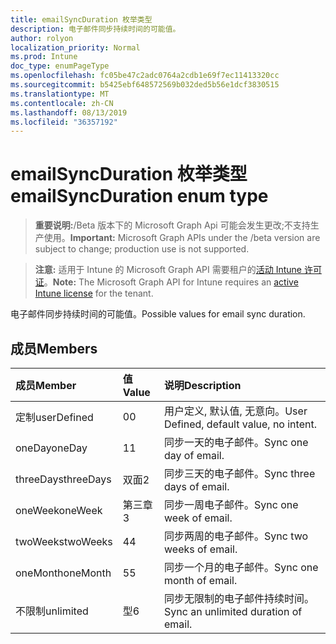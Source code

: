 ```yaml
---
title: emailSyncDuration 枚举类型
description: 电子邮件同步持续时间的可能值。
author: rolyon
localization_priority: Normal
ms.prod: Intune
doc_type: enumPageType
ms.openlocfilehash: fc05be47c2adc0764a2cdb1e69f7ec11413320cc
ms.sourcegitcommit: b5425ebf648572569b032ded5b56e1dcf3830515
ms.translationtype: MT
ms.contentlocale: zh-CN
ms.lasthandoff: 08/13/2019
ms.locfileid: "36357192"
---
```

# <a name="emailsyncduration-enum-type"></a><span data-ttu-id="2d1d2-103">emailSyncDuration 枚举类型</span><span class="sxs-lookup"><span data-stu-id="2d1d2-103">emailSyncDuration enum type</span></span>

> <span data-ttu-id="2d1d2-104">**重要说明:**/Beta 版本下的 Microsoft Graph Api 可能会发生更改;不支持生产使用。</span><span class="sxs-lookup"><span data-stu-id="2d1d2-104">**Important:** Microsoft Graph APIs under the /beta version are subject to change; production use is not supported.</span></span>

> <span data-ttu-id="2d1d2-105">**注意:** 适用于 Intune 的 Microsoft Graph API 需要租户的[活动 Intune 许可证](https://go.microsoft.com/fwlink/?linkid=839381)。</span><span class="sxs-lookup"><span data-stu-id="2d1d2-105">**Note:** The Microsoft Graph API for Intune requires an [active Intune license](https://go.microsoft.com/fwlink/?linkid=839381) for the tenant.</span></span>

<span data-ttu-id="2d1d2-106">电子邮件同步持续时间的可能值。</span><span class="sxs-lookup"><span data-stu-id="2d1d2-106">Possible values for email sync duration.</span></span>

## <a name="members"></a><span data-ttu-id="2d1d2-107">成员</span><span class="sxs-lookup"><span data-stu-id="2d1d2-107">Members</span></span>
|<span data-ttu-id="2d1d2-108">成员</span><span class="sxs-lookup"><span data-stu-id="2d1d2-108">Member</span></span>|<span data-ttu-id="2d1d2-109">值</span><span class="sxs-lookup"><span data-stu-id="2d1d2-109">Value</span></span>|<span data-ttu-id="2d1d2-110">说明</span><span class="sxs-lookup"><span data-stu-id="2d1d2-110">Description</span></span>|
|:---|:---|:---|
|<span data-ttu-id="2d1d2-111">定制</span><span class="sxs-lookup"><span data-stu-id="2d1d2-111">userDefined</span></span>|<span data-ttu-id="2d1d2-112">0</span><span class="sxs-lookup"><span data-stu-id="2d1d2-112">0</span></span>|<span data-ttu-id="2d1d2-113">用户定义, 默认值, 无意向。</span><span class="sxs-lookup"><span data-stu-id="2d1d2-113">User Defined, default value, no intent.</span></span>|
|<span data-ttu-id="2d1d2-114">oneDay</span><span class="sxs-lookup"><span data-stu-id="2d1d2-114">oneDay</span></span>|<span data-ttu-id="2d1d2-115">1</span><span class="sxs-lookup"><span data-stu-id="2d1d2-115">1</span></span>|<span data-ttu-id="2d1d2-116">同步一天的电子邮件。</span><span class="sxs-lookup"><span data-stu-id="2d1d2-116">Sync one day of email.</span></span>|
|<span data-ttu-id="2d1d2-117">threeDays</span><span class="sxs-lookup"><span data-stu-id="2d1d2-117">threeDays</span></span>|<span data-ttu-id="2d1d2-118">双面</span><span class="sxs-lookup"><span data-stu-id="2d1d2-118">2</span></span>|<span data-ttu-id="2d1d2-119">同步三天的电子邮件。</span><span class="sxs-lookup"><span data-stu-id="2d1d2-119">Sync three days of email.</span></span>|
|<span data-ttu-id="2d1d2-120">oneWeek</span><span class="sxs-lookup"><span data-stu-id="2d1d2-120">oneWeek</span></span>|<span data-ttu-id="2d1d2-121">第三章</span><span class="sxs-lookup"><span data-stu-id="2d1d2-121">3</span></span>|<span data-ttu-id="2d1d2-122">同步一周电子邮件。</span><span class="sxs-lookup"><span data-stu-id="2d1d2-122">Sync one week of email.</span></span>|
|<span data-ttu-id="2d1d2-123">twoWeeks</span><span class="sxs-lookup"><span data-stu-id="2d1d2-123">twoWeeks</span></span>|<span data-ttu-id="2d1d2-124">4</span><span class="sxs-lookup"><span data-stu-id="2d1d2-124">4</span></span>|<span data-ttu-id="2d1d2-125">同步两周的电子邮件。</span><span class="sxs-lookup"><span data-stu-id="2d1d2-125">Sync two weeks of email.</span></span>|
|<span data-ttu-id="2d1d2-126">oneMonth</span><span class="sxs-lookup"><span data-stu-id="2d1d2-126">oneMonth</span></span>|<span data-ttu-id="2d1d2-127">5</span><span class="sxs-lookup"><span data-stu-id="2d1d2-127">5</span></span>|<span data-ttu-id="2d1d2-128">同步一个月的电子邮件。</span><span class="sxs-lookup"><span data-stu-id="2d1d2-128">Sync one month of email.</span></span>|
|<span data-ttu-id="2d1d2-129">不限制</span><span class="sxs-lookup"><span data-stu-id="2d1d2-129">unlimited</span></span>|<span data-ttu-id="2d1d2-130">型</span><span class="sxs-lookup"><span data-stu-id="2d1d2-130">6</span></span>|<span data-ttu-id="2d1d2-131">同步无限制的电子邮件持续时间。</span><span class="sxs-lookup"><span data-stu-id="2d1d2-131">Sync an unlimited duration of email.</span></span>|



